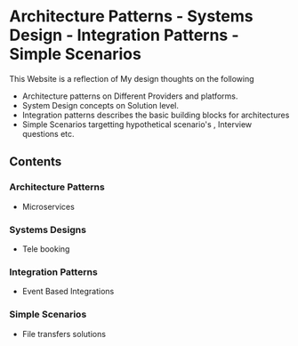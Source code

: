 # Architecture Patterns - Systems Design - Integration Patterns - Simple Scenarios

This Website is a reflection of My design thoughts on the following 

- Architecture patterns on Different Providers and platforms.
- System Design concepts on Solution level.
- Integration patterns describes the basic building blocks for architectures
- Simple Scenarios targetting hypothetical scenario's , Interview questions etc. 


## Contents
### Architecture Patterns
-  Microservices

### Systems Designs 
- Tele booking

### Integration Patterns
- Event Based Integrations 

### Simple Scenarios 
- File transfers solutions 
